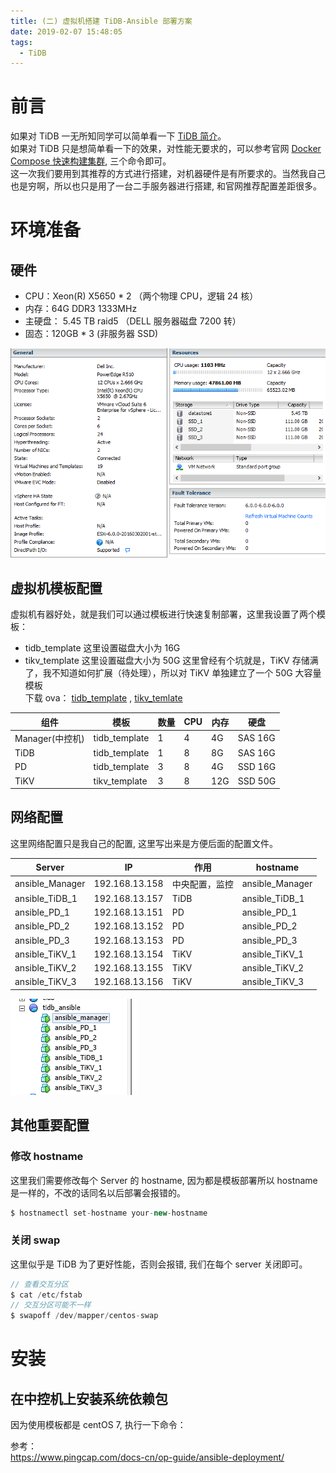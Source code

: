 ```yaml
---
title: (二) 虚拟机搭建 TiDB-Ansible 部署方案
date: 2019-02-07 15:48:05
tags:
  - TiDB
---
```


# 前言

如果对 TiDB 一无所知同学可以简单看一下 [TiDB 简介](https://wz2cool.github.io/2019/02/07/tidb1/)。  
如果对 TiDB 只是想简单看一下的效果，对性能无要求的，可以参考官网 [Docker Compose 快速构建集群](https://www.pingcap.com/docs-cn/op-guide/docker-compose/), 三个命令即可。  
这一次我们要用到其推荐的方式进行搭建，对机器硬件是有所要求的。当然我自己也是穷啊，所以也只是用了一台二手服务器进行搭建, 和官网推荐配置差距很多。

# 环境准备

## 硬件

- CPU：Xeon(R) X5650 \* 2 （两个物理 CPU，逻辑 24 核）
- 内存：64G DDR3 1333MHz
- 主硬盘： 5.45 TB raid5 （DELL 服务器磁盘 7200 转）
- 固态：120GB \* 3 (非服务器 SSD)

![dell-server](https://raw.githubusercontent.com/wz2cool/markdownPhotos/master/res/dell-server.png)

## 虚拟机模板配置

虚拟机有器好处，就是我们可以通过模板进行快速复制部署，这里我设置了两个模板：

- tidb_template 这里设置磁盘大小为 16G
- tikv_template 这里设置磁盘大小为 50G
  这里曾经有个坑就是，TiKV 存储满了，我不知道如何扩展（待处理），所以对 TiKV 单独建立了一个 50G 大容量模板  
  下载 ova： [tidb_template](https://pan.baidu.com/s/1_4IQqaSz1XrgqVUZCyP1pg) , [tikv_temlate](https://pan.baidu.com/s/1E8NuJW2zSTEziNp44UM-0A)

| 组件            | 模板          | 数量 | CPU | 内存 | 硬盘    |
| --------------- | ------------- | ---- | --- | ---- | ------- |
| Manager(中控机) | tidb_template | 1    | 4   | 4G   | SAS 16G |
| TiDB            | tidb_template | 1    | 8   | 8G   | SAS 16G |
| PD              | tidb_template | 3    | 8   | 4G   | SSD 16G |
| TiKV            | tikv_template | 3    | 8   | 12G  | SSD 50G |

## 网络配置

这里网络配置只是我自己的配置, 这里写出来是方便后面的配置文件。

| Server          | IP             | 作用           | hostname        |
| --------------- | -------------- | -------------- | --------------- |
| ansible_Manager | 192.168.13.158 | 中央配置，监控 | ansible_Manager |
| ansible_TiDB_1  | 192.168.13.157 | TiDB           | ansible_TiDB_1  |
| ansible_PD_1    | 192.168.13.151 | PD             | ansible_PD_1    |
| ansible_PD_2    | 192.168.13.152 | PD             | ansible_PD_2    |
| ansible_PD_3    | 192.168.13.153 | PD             | ansible_PD_3    |
| ansible_TiKV_1  | 192.168.13.154 | TiKV           | ansible_TiKV_1  |
| ansible_TiKV_2  | 192.168.13.155 | TiKV           | ansible_TiKV_2  |
| ansible_TiKV_3  | 192.168.13.156 | TiKV           | ansible_TiKV_3  |

![tidb_constructor](https://raw.githubusercontent.com/wz2cool/markdownPhotos/master/res/tidb_constructor.png)

## 其他重要配置

### 修改 hostname

这里我们需要修改每个 Server 的 hostname, 因为都是模板部署所以 hostname 是一样的，不改的话同名以后部署会报错的。

```java
$ hostnamectl set-hostname your-new-hostname
```

### 关闭 swap

这里似乎是 TiDB 为了更好性能，否则会报错, 我们在每个 server 关闭即可。

```java
// 查看交互分区
$ cat /etc/fstab
// 交互分区可能不一样
$ swapoff /dev/mapper/centos-swap
```

# 安装

## 在中控机上安装系统依赖包

因为使用模板都是 centOS 7, 执行一下命令：

参考：  
https://www.pingcap.com/docs-cn/op-guide/ansible-deployment/
